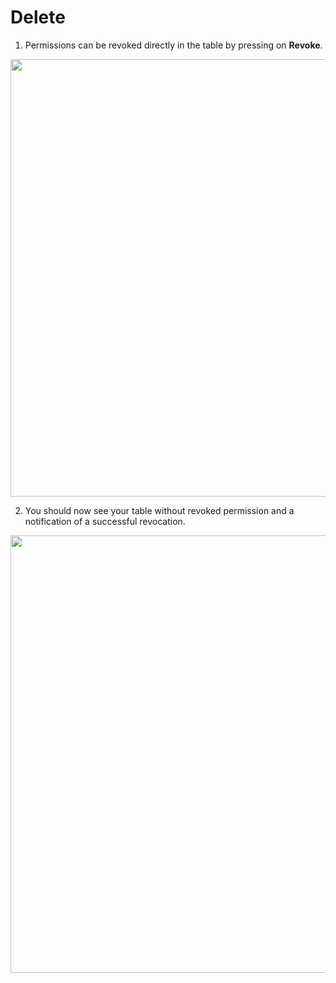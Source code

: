 # Delete

1. Permissions can be revoked directly in the table by pressing on **Revoke**.
  <img style="width: 700px" src="./assets/step-1.png" />

2. You should now see your table without revoked permission and a notification of a successful revocation.
<img style="width: 700px" src="./assets/step-2.png" />
